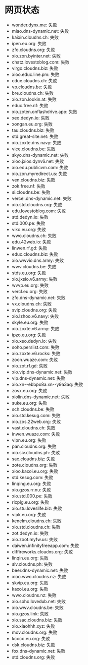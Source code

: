 # 网页状态
- wonder.dynx.me: 失败
- miao.dns-dynamic.net: 失败
- kaixin.cloudns.ch: 失败
- ipen.eu.org: 失败
- zfo.cloudns.org: 失败
- xio.zon.byinter.net: 失败
- chatz.lovestoblog.com: 失败
- virgo.cloudns.biz: 失败
- xioo.educ.line.pm: 失败
- cdue.cloudns.ch: 失败
- vp.cloudns.be: 失败
- bre.cloudns.ch: 失败
- xio.zon.lookin.at: 失败
- educ.free.nf: 失败
- xio.zoten.onflashdrive.app: 失败
- xeo.dedyn.io: 失败
- xongan.eu.org: 失败
- tau.cloudns.biz: 失败
- std.great-site.net: 失败
- xio.zoxte.dns.navy: 失败
- vice.cloudns.be: 失败
- skyo.dns-dynamic.net: 失败
- xioo.jxios.dynv6.net: 失败
- xio.edu.publicvm.com: 失败
- xio.zon.myredirect.us: 失败
- ven.cloudns.biz: 失败
- zok.free.nf: 失败
- si.cloudns.be: 失败
- vercel.dns-dynamic.net: 失败
- xio.std.cloudns.org: 失败
- edu.lovestoblog.com: 失败
- std.dedyn.io: 失败
- std.000.pe: 失败
- viko.eu.org: 失败
- wwo.cloudns.ch: 失败
- edu.42web.io: 失败
- linwen.rf.gd: 失败
- educ.cloudns.biz: 失败
- xio.wwvio.dns.army: 失败
- wwv.cloudns.be: 失败
- stds.eu.org: 失败
- xio.jxsio.v6.army: 失败
- wvvp.eu.org: 失败
- vercl.eu.org: 失败
- zfo.dns-dynamic.net: 失败
- vx.cloudns.ch: 失败
- svip.cloudns.org: 失败
- xio.lzhoo.v6.navy: 失败
- skyle.eu.org: 失败
- xio.zoxte.v6.army: 失败
- ipzo.eu.org: 失败
- xio.xeo.dedyn.io: 失败
- soho.perslist.com: 失败
- xio.zoxte.v6.rocks: 失败
- zoon.wuaze.com: 失败
- xio.zot.rf.gd: 失败
- xio.vip.dns-dynamic.net: 失败
- vip.dns-dynamic.net: 失败
- xio.xn--ebbpo8a.xn--y9a3aq: 失败
- zosx.eu.org: 失败
- xiolin.dns-dynamic.net: 失败
- suke.eu.org: 失败
- sch.cloudns.be: 失败
- xio.std.kesug.com: 失败
- xio.zos.22web.org: 失败
- vast.cloudns.ch: 失败
- inwen.wuaze.com: 失败
- vipn.eu.org: 失败
- pan.cloudns.org: 失败
- xio.siv.cloudns.ph: 失败
- sac.cloudns.biz: 失败
- zote.cloudns.org: 失败
- xioo.kaxoi.eu.org: 失败
- std.kesug.com: 失败
- linqing.eu.org: 失败
- xio.gzos.rr.nu: 失败
- xio.std.000.pe: 失败
- ricpig.eu.org: 失败
- xio.stu.loveslife.biz: 失败
- vipk.eu.org: 失败
- kenelm.cloudns.ch: 失败
- xio.std.cloudns.ch: 失败
- zot.dedyn.io: 失败
- xio.zoot.myfw.us: 失败
- daiwen.infinityfreeapp.com: 失败
- diffireworks.cloudns.org: 失败
- linqin.eu.org: 失败
- siv.cloudns.ph: 失败
- beer.dns-dynamic.net: 失败
- xioo.wwo.cloudns.nz: 失败
- skvip.eu.org: 失败
- kaxoi.eu.org: 失败
- wwo.cloudns.nz: 失败
- xio.soho.lovedub.net: 失败
- xio.wwv.cloudns.be: 失败
- xio.gzos.link: 失败
- xio.sac.cloudns.biz: 失败
- xio.xiaohhh.xyz: 失败
- mov.cloudns.org: 失败
- kcoco.eu.org: 失败
- dsk.cloudns.biz: 失败
- fox.dns-dynamic.net: 失败
- std.cloudns.org: 失败
